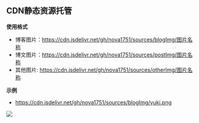 ## CDN静态资源托管

**使用格式**
- 博客图片：https://cdn.jsdelivr.net/gh/nova1751/sources/blogImg/图片名称
- 博文图片：https://cdn.jsdelivr.net/gh/nova1751/sources/postImg/图片名称
- 其他图片: https://cdn.jsdelivr.net/gh/nova1751/sources/otherImg/图片名称

**示例**
- https://cdn.jsdelivr.net/gh/nova1751/sources/blogImg/yuki.png

![](https://cdn.jsdelivr.net/gh/nova1751/sources/blogImg/refrain.png)
